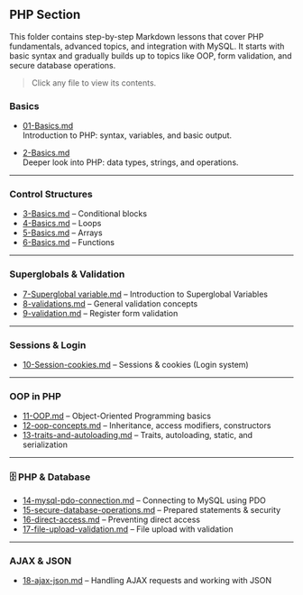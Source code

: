 ##  PHP Section

This folder contains step-by-step Markdown lessons that cover PHP fundamentals, advanced topics, and integration with MySQL. It starts with basic syntax and gradually builds up to topics like OOP, form validation, and secure database operations.

> Click any file to view its contents.

###  Basics

- [01-Basics.md](https://github.com/x0tiger/FSWD/blob/main/PHP/01-Basics.md)  
  Introduction to PHP: syntax, variables, and basic output.

- [2-Basics.md](https://github.com/x0tiger/FSWD/blob/main/PHP/2-Basics.md)  
  Deeper look into PHP: data types, strings, and operations.

---

###  Control Structures

- [3-Basics.md](https://github.com/x0tiger/FSWD/blob/main/PHP/3-Basics.md) – Conditional blocks  
- [4-Basics.md](https://github.com/x0tiger/FSWD/blob/main/PHP/4-Basics.md) – Loops  
- [5-Basics.md](https://github.com/x0tiger/FSWD/blob/main/PHP/5-Basics.md) – Arrays  
- [6-Basics.md](https://github.com/x0tiger/FSWD/blob/main/PHP/6-Basics.md) – Functions  

---

###  Superglobals & Validation

- [7-Superglobal variable.md](https://github.com/x0tiger/FSWD/blob/main/PHP/7-Superglobal%20variable.md) – Introduction to Superglobal Variables  
- [8-validations.md](https://github.com/x0tiger/FSWD/blob/main/PHP/8-validations.md) – General validation concepts  
- [9-validation.md](https://github.com/x0tiger/FSWD/blob/main/PHP/9-validation.md) – Register form validation  

---

###  Sessions & Login

- [10-Session-cookies.md](https://github.com/x0tiger/FSWD/blob/main/PHP/10-Session-cookies.md) – Sessions & cookies (Login system)  

---

###  OOP in PHP

- [11-OOP.md](https://github.com/x0tiger/FSWD/blob/main/PHP/11-OOP.md) – Object-Oriented Programming basics  
- [12-oop-concepts.md](https://github.com/x0tiger/FSWD/blob/main/PHP/12-oop-concepts.md) – Inheritance, access modifiers, constructors  
- [13-traits-and-autoloading.md](https://github.com/x0tiger/FSWD/blob/main/PHP/13-traits-and-autoloading.md) – Traits, autoloading, static, and serialization  

---

### 🗄 PHP & Database

- [14-mysql-pdo-connection.md](https://github.com/x0tiger/FSWD/blob/main/PHP/14-mysql-pdo-connection.md) – Connecting to MySQL using PDO  
- [15-secure-database-operations.md](https://github.com/x0tiger/FSWD/blob/main/PHP/15-secure-database-operations.md) – Prepared statements & security  
- [16-direct-access.md](https://github.com/x0tiger/FSWD/blob/main/PHP/16-direct-access.md) – Preventing direct access  
- [17-file-upload-validation.md](https://github.com/x0tiger/FSWD/blob/main/PHP/17-file-upload-validation.md) – File upload with validation  

---

###  AJAX & JSON

- [18-ajax-json.md](https://github.com/x0tiger/FSWD/blob/main/PHP/18-ajax-json.md) – Handling AJAX requests and working with JSON  
